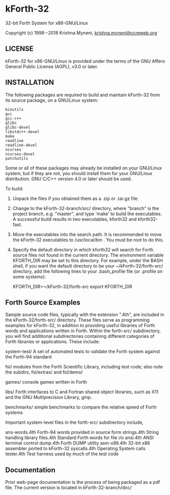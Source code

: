 # kForth-32
32-bit Forth System for x86-GNU/Linux

Copyright (c) 1998--2018 Krishna Myneni, <krishna.myneni@ccreweb.org>

LICENSE
-------

kForth-32 for x96-GNU/Linux is provided under the terms of the GNU
Affero General Public License (AGPL), v3.0 or later.


INSTALLATION 
------------

The following packages are required to build and maintain kForth-32 from
its source package, on a GNU/Linux system:

    binutils
    gcc
    gcc-c++
    glibc
    glibc-devel
    libstdc++-devel
    make
    readline
    readline-devel
    ncurses
    ncurses-devel
    patchutils

Some or all of these packages may already be installed on your GNU/Linux 
system, but if they are not, you should install them for your GNU/Linux
distribution. GNU C/C++ version 4.0 or later should be used.
 
To build:

1. Unpack the files if you obtained them as a .zip or .tar.gz file.

2. Change to the kForth-32-branch/src/ directory, where "branch" is the project
   branch, e.g. "master", and type 'make' to build the executables. A successful
   build results in two executables, kforth32 and kforth32-fast.

3. Move the executables into the search path. It is recommended to move
   the kForth-32 executables to /usr/local/bin . You must be root to do this.

4. Specify the default directory in which kforth32 will search for Forth source
   files not found in the current directory. The environment variable KFORTH_DIR
   may be set to this directory. For example, under the BASH shell, if you want
   the default directory to be your ~/kForth-32/forth-src/ directory, add the
   following lines to your .bash_profile file (or .profile on some systems):

	KFORTH_DIR=~/kForth-32/forth-src
	export KFORTH_DIR

Forth Source Examples
---------------------

Sample source code files, typically with the extension ".4th", are
included in the kForth-32/forth-src/ directory. These files serve as
programming examples for kForth-32, in addition to providing useful
libraries of Forth words and applications written in Forth. Within the
forth-src/ subdirectory, you will find additional subdirectories containing
different categories of Forth libraries or applications. These include:

system-test/     A set of automated tests to validate the Forth system against
                   the Forth-94 standard

fsl/             modules from the Forth Scientific Library, including test code;
                   also note the subdirs, fsl/extras/ and fsl/demo/

games/           console games written in Forth

libs/            Forth interfaces to C and Fortran shared object libraries, such
                   as X11 and the GNU Multiprecision Library, gmp.

benchmarks/      simple benchmarks to compare the relative speed of Forth systems


Important system-level files in the forth-src/ subdirectory include,

ans-words.4th   Forth-94 words provided in source form
strings.4th     String handling library
files.4th       Standard Forth words for file i/o
ansi.4th        ANSI terminal control
dump.4th	Forth DUMP utility
asm-x86.4th     32-bit x86 assembler ported to kForth-32
syscalls.4th	Operating System calls
tester.4th      Test harness used by much of the test code

Documentation
-------------

Prior web-page documentation is the process of being packaged as a pdf file. The current
version is located in kForth-32-branch/doc/ 
